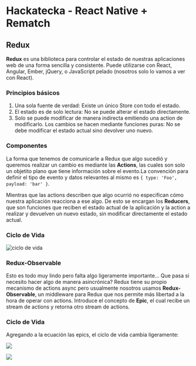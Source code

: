 # Hackatecka - React Native + Rematch

## Redux

**Redux** es una biblioteca para controlar el estado de nuestras aplicaciones web de una forma sencilla y consistente.
Puede utilizarse con React, Angular, Ember, jQuery, o JavaScript pelado (nosotros solo lo vamos a ver con React).

### Principios básicos
1. Una sola fuente de verdad: 
Existe un único Store con todo el estado.
2. El estado es de solo lectura: 
No se puede alterar el estado directamente.
3. Solo se puede modificar de manera indirecta emitiendo una action de modificarlo.
Los cambios se hacen mediante funciones puras: 
No se debe modificar el estado actual sino devolver uno nuevo.

### Componentes
La forma que tenemos de comunicarle a Redux que algo sucedió y queremos realizar un cambio es mediante las **Actions**, las cuales son solo un objetito plano que tiene información sobre el evento.La convención para definir el tipo de evento y datos relevantes al mismo es `{ type: 'Foo', payload: 'bar' }`.

Mientras que las actions describen que algo ocurrió no especifican cómo nuestra aplicación reacciona a ese algo. De esto se encargan los **Reducers**, que son funciones que reciben el estado actual de la aplicación y la action a realizar y devuelven un nuevo estado, sin modificar directamente el estado actual.

### Ciclo de Vida

![ciclo de vida](https://res.cloudinary.com/practicaldev/image/fetch/s--fCDvEpjd--/c_limit%2Cf_auto%2Cfl_progressive%2Cq_auto%2Cw_880/https://i.stack.imgur.com/LNQwH.png)


### Redux-Observable

Esto es todo muy lindo pero falta algo ligeramente importante… Que pasa si necesito hacer algo de manera asincrónica?
Redux tiene su propio mecanismo de actions async pero usualmente nosotros usamos **Redux-Observable**, un middleware para Redux que nos permite más libertad a la hora de operar con actions.
Introduce el concepto de **Epic**, el cual recibe un stream de actions y retorna otro stream de actions.

### Ciclo de Vida

Agregando a la ecuación las epics, el ciclo de vida cambia ligeramente:

![](https://res.cloudinary.com/practicaldev/image/fetch/s--46A7j5m5--/c_imagga_scale,f_auto,fl_progressive,h_500,q_auto,w_1000/https://cl.ly/3I44361h3q0U/Image%25202018-06-10%2520at%25208.44.12%2520AM.png)

![](https://imgur.com/1YfTTce.jpg)

